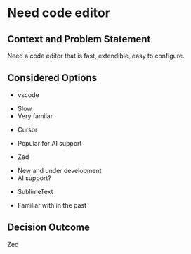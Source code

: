 # Need code editor

## Context and Problem Statement

Need a code editor that is fast, extendible, easy to configure.

## Considered Options

* vscode
 - Slow
 - Very familar
* Cursor
 - Popular for AI support
* Zed
 - New and under development
 - AI support?
* SublimeText
 - Familiar with in the past

## Decision Outcome

Zed
